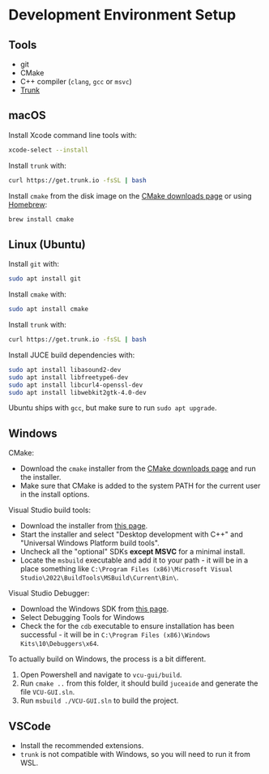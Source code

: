# Development Environment Setup 

## Tools
- git
- CMake
- C++ compiler (`clang`, `gcc` or `msvc`)
- [Trunk](https://trunk.io)

## macOS

Install Xcode command line tools with:
```sh
xcode-select --install
```

Install `trunk` with:
```sh
curl https://get.trunk.io -fsSL | bash
```

Install `cmake` from the disk image on the [CMake downloads page](https://cmake.org/download/) or using [Homebrew](https://brew.sh):
```sh
brew install cmake
```

## Linux (Ubuntu)

Install `git` with:

```sh
sudo apt install git 
```

Install `cmake` with:

```sh
sudo apt install cmake
```

Install `trunk` with: 
```sh
curl https://get.trunk.io -fsSL | bash
```

Install JUCE build dependencies with:
```sh
sudo apt install libasound2-dev
sudo apt install libfreetype6-dev
sudo apt install libcurl4-openssl-dev
sudo apt install libwebkit2gtk-4.0-dev
```

Ubuntu ships with `gcc`, but make sure to run `sudo apt upgrade`.

## Windows

CMake:
- Download the `cmake` installer from the [CMake downloads page](https://cmake.org/download/) and run the installer. 
- Make sure that CMake is added to the system PATH for the current user in the install options.

Visual Studio build tools:
- Download the installer from [this page](https://visualstudio.microsoft.com/downloads/#build-tools-for-visual-studio-2022).
- Start the installer and select "Desktop development with C++" and "Universal Windows Platform build tools".
- Uncheck all the "optional" SDKs **except MSVC** for a minimal install.
- Locate the `msbuild` executable and add it to your path - it will be in a place something like `C:\Program Files (x86)\Microsoft Visual Studio\2022\BuildTools\MSBuild\Current\Bin\`.

Visual Studio Debugger:
- Download the Windows SDK from [this page](https://learn.microsoft.com/en-us/windows-hardware/drivers/debugger/debugger-download-tools).
- Select Debugging Tools for Windows
- Check the for the `cdb` executable to ensure installation has been successful - it will be in `C:\Program Files (x86)\Windows Kits\10\Debuggers\x64`.

To actually build on Windows, the process is a bit different.
1. Open Powershell and navigate to `vcu-gui/build`.
2. Run `cmake ..` from this folder, it should build `juceaide` and generate the file `VCU-GUI.sln`.
3. Run `msbuild ./VCU-GUI.sln` to build the project.

## VSCode
- Install the recommended extensions.
- `trunk` is not compatible with Windows, so you will need to run it from WSL.
